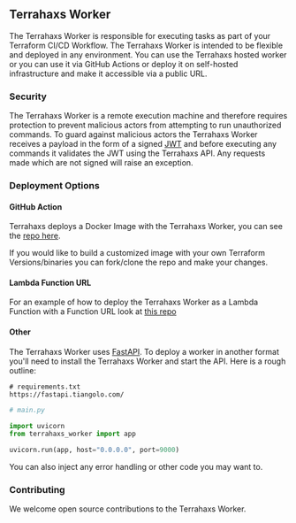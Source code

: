## Terrahaxs Worker

The Terrahaxs Worker is responsible for executing tasks as part of your Terraform CI/CD Workflow. The Terrahaxs Worker is intended
to be flexible and deployed in any environment. You can use the Terrahaxs hosted worker or you can use it via GitHub Actions or
deploy it on self-hosted infrastructure and make it accessible via a public URL.

### Security

The Terrahaxs Worker is a remote execution machine and therefore requires protection to prevent malicious actors from attempting
to run unauthorized commands. To guard against malicious actors the Terrahaxs Worker receives a payload in the form of a signed [JWT](https://jwt.io/introduction/) and before executing any commands it validates the JWT using the Terrahaxs API. Any requests made which are not signed
will raise an exception.

### Deployment Options

#### GitHub Action

Terrahaxs deploys a Docker Image with the Terrahaxs Worker, you can see the [repo here](https://github.com/Terrahaxs/github-action-worker).

If you would like to build a customized image with your own Terraform Versions/binaries you can fork/clone the repo and make your changes.

#### Lambda Function URL

For an example of how to deploy the Terrahaxs Worker as a Lambda Function with a Function URL look at [this repo](https://github.com/Terrahaxs/lambda-url-worker)

#### Other

The Terrahaxs Worker uses [FastAPI](https://fastapi.tiangolo.com/). To deploy a worker in another format you'll need to install
the Terrahaxs Worker and start the API. Here is a rough outline:

```
# requirements.txt
https://fastapi.tiangolo.com/
```

```python
# main.py

import uvicorn
from terrahaxs_worker import app

uvicorn.run(app, host="0.0.0.0", port=9000)
```

You can also inject any error handling or other code you may want to.


### Contributing

We welcome open source contributions to the Terrahaxs Worker.
